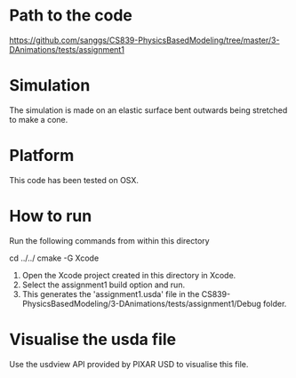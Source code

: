 # Path to the code
https://github.com/sanggs/CS839-PhysicsBasedModeling/tree/master/3-DAnimations/tests/assignment1

# Simulation
The simulation is made on an elastic surface bent outwards being stretched to make a cone. 

# Platform
This code has been tested on OSX.

# How to run
Run the following commands from within this directory

cd ../../
cmake -G Xcode

1. Open the Xcode project created in this directory in Xcode.
2. Select the assignment1 build option and run. 
3. This generates the 'assignment1.usda' file in the CS839-PhysicsBasedModeling/3-DAnimations/tests/assignment1/Debug folder.

# Visualise the usda file
Use the usdview API provided by PIXAR USD to visualise this file.
